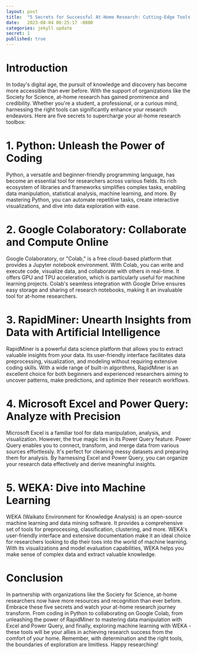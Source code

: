```yaml
---
layout: post
title:  "5 Secrets for Successful At-Home Research: Cutting-Edge Tools for Productivity and Exploration"
date:   2023-08-04 06:25:17 -0800
categories: jekyll update
secret: 1
published: true
---
```


# Introduction

In today's digital age, the pursuit of knowledge and discovery has become more accessible than ever before. With the support of organizations like the Society for Science, at-home research has gained prominence and credibility. Whether you're a student, a professional, or a curious mind, harnessing the right tools can significantly enhance your research endeavors. Here are five secrets to supercharge your at-home research toolbox:

# **1. Python: Unleash the Power of Coding**

Python, a versatile and beginner-friendly programming language, has become an essential tool for researchers across various fields. Its rich ecosystem of libraries and frameworks simplifies complex tasks, enabling data manipulation, statistical analysis, machine learning, and more. By mastering Python, you can automate repetitive tasks, create interactive visualizations, and dive into data exploration with ease.

# **2. Google Colaboratory: Collaborate and Compute Online**

Google Colaboratory, or "Colab," is a free cloud-based platform that provides a Jupyter notebook environment. With Colab, you can write and execute code, visualize data, and collaborate with others in real-time. It offers GPU and TPU acceleration, which is particularly useful for machine learning projects. Colab's seamless integration with Google Drive ensures easy storage and sharing of research notebooks, making it an invaluable tool for at-home researchers.

# **3. RapidMiner: Unearth Insights from Data with Artificial Intelligence**

RapidMiner is a powerful data science platform that allows you to extract valuable insights from your data. Its user-friendly interface facilitates data preprocessing, visualization, and modeling without requiring extensive coding skills. With a wide range of built-in algorithms, RapidMiner is an excellent choice for both beginners and experienced researchers aiming to uncover patterns, make predictions, and optimize their research workflows.

# **4. Microsoft Excel and Power Query: Analyze with Precision**

Microsoft Excel is a familiar tool for data manipulation, analysis, and visualization. However, the true magic lies in its Power Query feature. Power Query enables you to connect, transform, and merge data from various sources effortlessly. It's perfect for cleaning messy datasets and preparing them for analysis. By harnessing Excel and Power Query, you can organize your research data effectively and derive meaningful insights.

# **5. WEKA: Dive into Machine Learning**

WEKA (Waikato Environment for Knowledge Analysis) is an open-source machine learning and data mining software. It provides a comprehensive set of tools for preprocessing, classification, clustering, and more. WEKA's user-friendly interface and extensive documentation make it an ideal choice for researchers looking to dip their toes into the world of machine learning. With its visualizations and model evaluation capabilities, WEKA helps you make sense of complex data and extract valuable knowledge.

# Conclusion

In partnership with organizations like the Society for Science, at-home researchers now have more resources and recognition than ever before. Embrace these five secrets and watch your at-home research journey transform. From coding in Python to collaborating on Google Colab, from unleashing the power of RapidMiner to mastering data manipulation with Excel and Power Query, and finally, exploring machine learning with WEKA - these tools will be your allies in achieving research success from the comfort of your home. Remember, with determination and the right tools, the boundaries of exploration are limitless. Happy researching!


